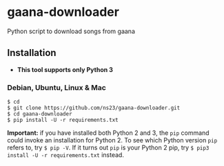 # gaana-downloader
Python script to download songs from gaana

## Installation
- **This tool supports only Python 3**

### Debian, Ubuntu, Linux & Mac

```
$ cd
$ git clone https://github.com/ns23/gaana-downloader.git
$ cd gaana-downloader
$ pip install -U -r requirements.txt
```

**Important:** if you have installed both Python 2 and 3, the `pip` command
could invoke an installation for Python 2. To see which Python version `pip`
refers to, try `$ pip -V`. If it turns out `pip` is your Python 2 pip, try
`$ pip3 install -U -r requirements.txt` instead.